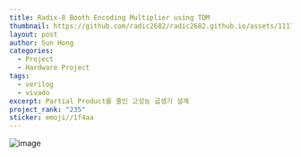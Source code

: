 ```yaml
---
title: Radix-8 Booth Encoding Multiplier using TDM
thumbnail: https://github.com/radic2682/radic2682.github.io/assets/11177959/a7ae8090-2037-4638-92a5-89f9e73790c0
layout: post
author: Sun Hong
categories:
  - Project
  - Hardware Project
tags:
  - verilog
  - vivado
excerpt: Partial Product를 줄인 고성능 곱셈기 설계
project_rank: "235"
sticker: emoji//1f4aa
---
```

![image](https://github.com/radic2682/radic2682.github.io/assets/11177959/a7ae8090-2037-4638-92a5-89f9e73790c0)